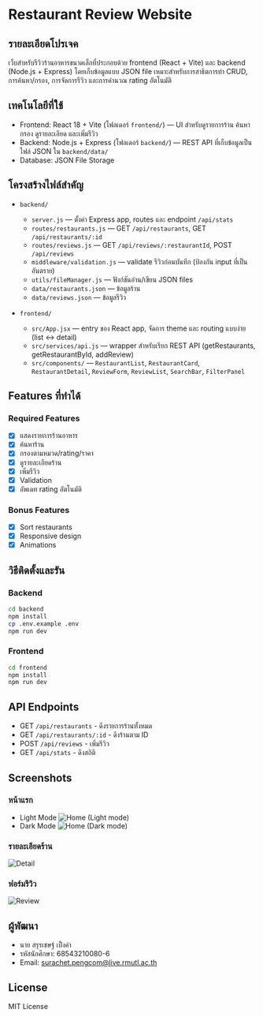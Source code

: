 # Restaurant Review Website

## รายละเอียดโปรเจค
เว็บสำหรับรีวิวร้านอาหารขนาดเล็กที่ประกอบด้วย frontend (React + Vite) และ backend (Node.js + Express) โดยเก็บข้อมูลแบบ JSON file เหมาะสำหรับการสาธิตการทำ CRUD, การค้นหา/กรอง, การจัดการรีวิว และการคำนวณ rating อัตโนมัติ

## เทคโนโลยีที่ใช้
- Frontend: React 18 + Vite (โฟลเดอร์ `frontend/`) — UI สำหรับดูรายการร้าน ค้นหา กรอง ดูรายละเอียด และเพิ่มรีวิว
- Backend: Node.js + Express (โฟลเดอร์ `backend/`) — REST API ที่เก็บข้อมูลเป็นไฟล์ JSON ใน `backend/data/`
- Database: JSON File Storage 

## โครงสร้างไฟล์สำคัญ
- `backend/`
  - `server.js` — ตั้งค่า Express app, routes และ endpoint `/api/stats`
  - `routes/restaurants.js` — GET `/api/restaurants`, GET `/api/restaurants/:id`
  - `routes/reviews.js` — GET `/api/reviews/:restaurantId`, POST `/api/reviews`
  - `middleware/validation.js` — validate รีวิวก่อนบันทึก (ป้องกัน input ที่เป็นอันตราย)
  - `utils/fileManager.js` — ฟังก์ชันอ่าน/เขียน JSON files
  - `data/restaurants.json` — ข้อมูลร้าน
  - `data/reviews.json` — ข้อมูลรีวิว

- `frontend/`
  - `src/App.jsx` — entry ของ React app, จัดการ theme และ routing แบบง่าย (list <-> detail)
  - `src/services/api.js` — wrapper สำหรับเรียก REST API (getRestaurants, getRestaurantById, addReview)
  - `src/components/` — `RestaurantList`, `RestaurantCard`, `RestaurantDetail`, `ReviewForm`, `ReviewList`, `SearchBar`, `FilterPanel`

## Features ที่ทำได้
### Required Features
- [x] แสดงรายการร้านอาหาร
- [x] ค้นหาร้าน
- [x] กรองตามหมวด/rating/ราคา
- [x] ดูรายละเอียดร้าน
- [x] เพิ่มรีวิว
- [x] Validation
- [x] อัพเดท rating อัตโนมัติ

### Bonus Features
- [x] Sort restaurants
- [x] Responsive design
- [x] Animations

## วิธีติดตั้งและรัน

### Backend
```bash
cd backend
npm install
cp .env.example .env
npm run dev
```

### Frontend
```bash
cd frontend
npm install
npm run dev
```

## API Endpoints
- GET `/api/restaurants` - ดึงรายการร้านทั้งหมด
- GET `/api/restaurants/:id` - ดึงร้านตาม ID
- POST `/api/reviews` - เพิ่มรีวิว
- GET `/api/stats` - ดึงสถิติ

## Screenshots
### หน้าแรก
-   Light Mode
![Home (Light mode)](screenshots/homelight.png)
-   Dark Mode
![Home (Dark mode)](screenshots/homedark.png)

### รายละเอียดร้าน
![Detail](screenshots/detail.png)

### ฟอร์มรีวิว
![Review](screenshots/review-form.png)

## ผู้พัฒนา
- นาย สรุรเชษฐ์ เป็งคำ
- รหัสนักศึกษา: 68543210080-6
- Email: surachet.pengcom@live.rmutl.ac.th

## License
MIT License
